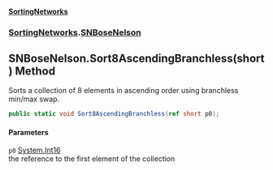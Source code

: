 #### [SortingNetworks](index.md 'index')
### [SortingNetworks](SortingNetworks.md 'SortingNetworks').[SNBoseNelson](SortingNetworks_SNBoseNelson.md 'SortingNetworks.SNBoseNelson')
## SNBoseNelson.Sort8AscendingBranchless(short) Method
Sorts a collection of 8 elements in ascending order using branchless min/max swap.  
```csharp
public static void Sort8AscendingBranchless(ref short p0);
```
#### Parameters
<a name='SortingNetworks_SNBoseNelson_Sort8AscendingBranchless(short)_p0'></a>
`p0` [System.Int16](https://docs.microsoft.com/en-us/dotnet/api/System.Int16 'System.Int16')  
the reference to the first element of the collection
  
